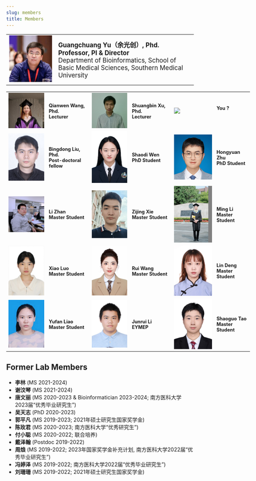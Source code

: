 ```yaml
---
slug: members
title: Members
---
```




<style>
    @media only screen and (max-width: 768px) {
        td {
            display: block;
        }
    }
</style>

<link rel="stylesheet" href="https://cdn.jsdelivr.net/gh/jpswalsh/academicons/css/academicons.min.css">

<table style="border:none; font-size: 120%; width:100%;">
   <tr style="border:none;"> 
    <td style="border:none;"><img src="/images/members/ygc-2024.jpg" width='300px'></td>
    <td style="border:none;"><strong>Guangchuang Yu（余光创）, Phd.<br>
        Professor, PI & Director</strong><br>
        Department of Bioinformatics, School of Basic Medical Sciences, Southern Medical University<br>
        <a href="https://github.com/guangchuangyu/" aria-label="Github">
            <i class="fa fa-github fa-2x" aria-hidden="true" style="font-size: 150%;"></i></a>
        <a href="https://twitter.com/guangchuangyu/" aria-label="Twitter">
            <i class="fa fa-twitter fa-2x" aria-hidden="true" style="font-size: 150%;"></i></a>
        <a href="https://scholar.google.com/citations?user=DO5oG40AAAAJ&hl=en" aria-label="GoogleScholar">    
            <i class="ai ai-google-scholar ai-2x" style="font-size: 150%;"></i></a>
        <a href="https://orcid.org/0000-0002-6485-8781" aria-label="Orcid">    
            <i class="ai ai-orcid ai-2x" style="font-size: 150%;"></i></a>   
        <a href="https://pubmed.ncbi.nlm.nih.gov/?term=yu%2C%20guangchuang[Author]" aria-label="Pubmed">    
            <i class="ai ai-pubmed ai-2x" style="font-size: 150%;"></i></a>                               
        <a href="/cv/ygc/" aria-label="CV">    
            <i class="ai ai-cv ai-2x" style="font-size: 150%;"></i></a>                
    </td>
  </tr> 
</table> 

<table style="border:none; font-size: 90%; width:130%;">
<tr style="border:none;">
    <td style="border:none;"><img src="/images/members/wqw.jpg" width='150px'></td>
    <td style="border:none;"><strong>Qianwen Wang, Phd.<br>
        Lecturer</strong><br>
        <a href="https://github.com/Treywea" aria-label="Github">
            <i class="fa fa-github fa-2x" aria-hidden="true" style="font-size: 150%;"></i></a>
        <a href="https://scholar.google.com/citations?user=1M8ux5YAAAAJ&hl=en" aria-label="GoogleScholar">    
            <i class="ai ai-google-scholar ai-2x" style="font-size: 150%;"></i></a>
        <a href="https://orcid.org/0000-0003-3553-1162" aria-label="Orcid">    
            <i class="ai ai-orcid ai-2x" style="font-size: 150%;"></i></a>   
    </td>     
    <td style="border:none;"><img src="/images/members/xsb.jpg" width='150px'></td>
    <td style="border:none;"><strong>Shuangbin Xu, Phd.<br>
        Lecturer</strong><br>
        <a href="https://github.com/xiangpin" aria-label="Github">
            <i class="fa fa-github fa-2x" aria-hidden="true" style="font-size: 150%;"></i></a>
    </td>       
    <td style="border:none;"><img src="/images/avatar.png" width='150px'></td>
    <td style="border:none;"><strong>You ?<br>
        </strong><br>
    </td>       
  </tr> 

<tr style="border:none;"> 
    <td style="border:none;"><img src="/images/members/lbd.jpg" width='150px'></td>
    <td style="border:none;"><strong>Bingdong Liu, Phd.<br>
        Post-doctoral fellow</strong><br>
    </td>
    <td style="border:none;"><img src="/images/members/wsd.jpg" width='150px'></td>
    <td style="border:none;"><strong>Shaodi Wen<br>
        PhD Student</strong><br>
    </td>    
   <td style="border:none;"><img src="/images/members/zhy.png" width='150px'></td>
    <td style="border:none;"><strong>Hongyuan Zhu<br>
        PhD Student</strong><br>
    </td>
  </tr> 

<tr style="border:none;"> 
    <td style="border:none;"><img src="/images/members/zhanli.jpg" width='150px'></td>
    <td style="border:none;"><strong>Li Zhan<br>
        Master Student</strong><br>
        <a href="https://github.com/SMUZhanLi" aria-label="Github">
            <i class="fa fa-github fa-2x" aria-hidden="true" style="font-size: 150%;"></i></a>
    </td>
    <td style="border:none;"><img src="/images/members/xzj.jpg" width='150px'></td>
    <td style="border:none;"><strong>Zijing Xie<br>
        Master Student</strong>
    </td>   
    <td style="border:none;"><img src="/images/members/lm.jpg" width='150px'></td>
    <td style="border:none;"><strong>Ming Li<br>
        Master Student</strong><br>
        <a href="https://github.com/MingLi-929" aria-label="Github">
            <i class="fa fa-github fa-2x" aria-hidden="true" style="font-size: 150%;"></i></a>
    </td>
  </tr>
 <tr style="border:none;"> 
    <td style="border:none;"><img src="/images/members/lx.jpg" width='150px'></td>
    <td style="border:none;"><strong>Xiao Luo<br>
        Master Student</strong><br>
        <a href="https://github.com/778055611" aria-label="Github">
            <i class="fa fa-github fa-2x" aria-hidden="true" style="font-size: 150%;"></i></a>
    </td>
    <td style="border:none;"><img src="/images/members/wr.jpg" width='150px'></td>
    <td style="border:none;"><strong>Rui Wang<br>
        Master Student</strong>
    </td>   
    <td style="border:none;"><img src="/images/members/dl.jpg" width='150px'></td>
    <td style="border:none;"><strong>Lin Deng<br>
        Master Student</strong>
    </td>    
  </tr> 
<tr style="border:none;"> 
    <td style="border:none;"><img src="/images/members/lyf.jpg" width='150px'></td>
    <td style="border:none;"><strong>Yufan Liao<br>
        Master Student</strong>
    </td>     
    <td style="border:none;"><img src="/images/members/ljr.png" width='150px'></td>
    <td style="border:none;"><strong>Junrui Li<br>
        EYMEP</strong>
    </td>    
    <td style="border:none;"><img src="/images/members/tsg.jpg" width='150px'></td>
    <td style="border:none;"><strong>Shaoguo Tao<br>
        Master Student</strong>
    </td>   
  </tr>    
</table> 


## Former Lab Members

+ **李林** (MS 2021-2024)
+ **谢汶琴** (MS 2021-2024)
+ **唐文丽** (MS 2020-2023 & Bioinformatician 2023-2024; 南方医科大学2023届“优秀毕业研究生”)
+ **吴天志** (PhD 2020-2023) <!-- 加州大学旧金山分校（UCSF），博士后 -->
+ **郭平凡** (MS 2019-2023; 2021年硕士研究生国家奖学金) <!-- 寻因生物，生物信息学工程师 -->
+ **陈玫君** (MS 2020-2023; 南方医科大学“优秀研究生”) <!-- 南方医科大学，博士在读 -->
+ **付小聪** (MS 2020-2022; 联合培养) <!-- 宁波口腔医疗管理服务有限公司，总经理助理 -->
+ **戴泽翰** (Postdoc 2019-2022) <!-- 金圻睿, 高级研发工程师 -->
+ **周烺** (MS 2019-2022; 2023年国家奖学金补充计划, 南方医科大学2022届“优秀毕业研究生”) <!-- 珠江医院, 生物信息学工程师 -->
+ **冯婷泽** (MS 2019-2022; 南方医科大学2022届“优秀毕业研究生”) <!-- 中科院大连化物所, 博士在读 -->
+ **刘珊珊** (MS 2019-2022; 2021年硕士研究生国家奖学金) <!-- 南方医科大学, 博士在读 -->


<!-- EYMEP: Eight year medical education program -->




